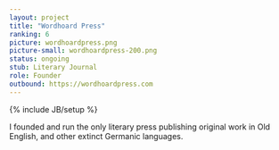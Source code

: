 ```yaml
---
layout: project
title: "Wordhoard Press"
ranking: 6
picture: wordhoardpress.png
picture-small: wordhoardpress-200.png
status: ongoing
stub: Literary Journal
role: Founder
outbound: https://wordhoardpress.com
---
```

{% include JB/setup %}

I founded and run the only literary press publishing original work in Old English, and other extinct Germanic languages.